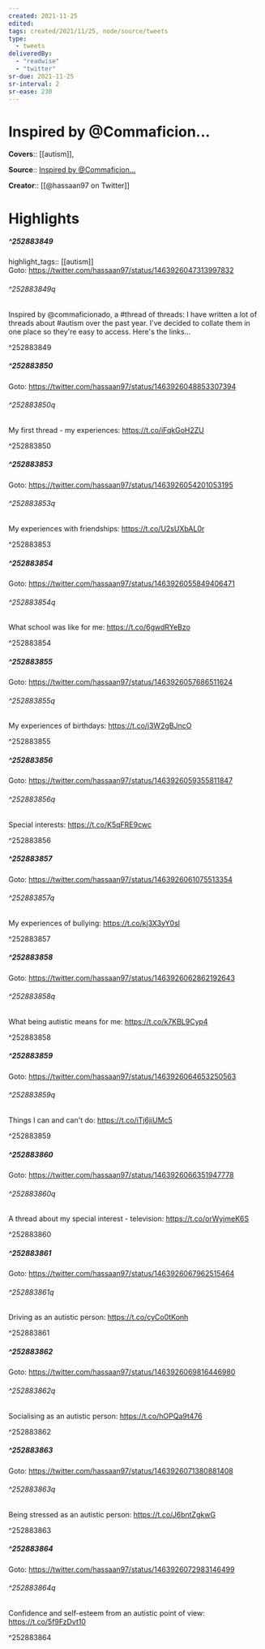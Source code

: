 ```yaml
---
created: 2021-11-25
edited:
tags: created/2021/11/25, node/source/tweets
type: 
  - tweets
deliveredBy: 
  - "readwise"
  - "twitter"
sr-due: 2021-11-25
sr-interval: 2
sr-ease: 230
---
```

# Inspired by @Commaficion...

**Covers**:: [[autism]], 

**Source**:: [Inspired by @Commaficion...](https://twitter.com/hassaan97/status/1463926047313997832)

**Creator**:: [[@hassaan97 on Twitter]]

# Highlights
##### ^252883849

highlight_tags:: [[autism]]   
Goto: https://twitter.com/hassaan97/status/1463926047313997832  

###### ^252883849q

Inspired by @commaficionado, a \#thread of threads:
I have written a lot of threads about \#autism over the past year. I've decided to collate them in one place so they're easy to access. Here's the links... 

^252883849

##### ^252883850


Goto: https://twitter.com/hassaan97/status/1463926048853307394  

###### ^252883850q

My first thread - my experiences: https://t.co/iFqkGoH2ZU 

^252883850

##### ^252883853


Goto: https://twitter.com/hassaan97/status/1463926054201053195  

###### ^252883853q

My experiences with friendships: https://t.co/U2sUXbAL0r 

^252883853

##### ^252883854


Goto: https://twitter.com/hassaan97/status/1463926055849406471  

###### ^252883854q

What school was like for me: https://t.co/6gwdRYeBzo 

^252883854

##### ^252883855


Goto: https://twitter.com/hassaan97/status/1463926057686511624  

###### ^252883855q

My experiences of birthdays: https://t.co/i3W2gBJncO 

^252883855

##### ^252883856


Goto: https://twitter.com/hassaan97/status/1463926059355811847  

###### ^252883856q

Special interests: https://t.co/K5qFRE9cwc 

^252883856

##### ^252883857


Goto: https://twitter.com/hassaan97/status/1463926061075513354  

###### ^252883857q

My experiences of bullying: https://t.co/kj3X3yY0sl 

^252883857

##### ^252883858


Goto: https://twitter.com/hassaan97/status/1463926062862192643  

###### ^252883858q

What being autistic means for me: https://t.co/k7KBL9Cyp4 

^252883858

##### ^252883859


Goto: https://twitter.com/hassaan97/status/1463926064653250563  

###### ^252883859q

Things I can and can't do: https://t.co/iTj6jiUMc5 

^252883859

##### ^252883860


Goto: https://twitter.com/hassaan97/status/1463926066351947778  

###### ^252883860q

A thread about my special interest - television: https://t.co/orWyjmeK6S 

^252883860

##### ^252883861


Goto: https://twitter.com/hassaan97/status/1463926067962515464  

###### ^252883861q

Driving as an autistic person: https://t.co/cyCo0tKonh 

^252883861

##### ^252883862


Goto: https://twitter.com/hassaan97/status/1463926069816446980  

###### ^252883862q

Socialising as an autistic person: https://t.co/hOPQa9t476 

^252883862

##### ^252883863


Goto: https://twitter.com/hassaan97/status/1463926071380881408  

###### ^252883863q

Being stressed as an autistic person: https://t.co/J6bntZgkwG 

^252883863

##### ^252883864


Goto: https://twitter.com/hassaan97/status/1463926072983146499  

###### ^252883864q

Confidence and self-esteem from an autistic point of view: https://t.co/5f9FzDvt10 

^252883864

